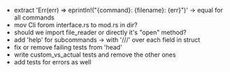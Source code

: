 - extract  'Err(err) => eprintln!("{command}: {filename}: {err}")' -> equal for all commands
- mov Cli forom interface.rs to mod.rs in dir?
- should we import file_reader or directly it's "open" method?
- add 'help' for subcommands -> with '///' over each field in struct
- fix or remove failing tests from 'head'
- write custom_vs_actual tests and remove the other ones
- add tests for errors as well